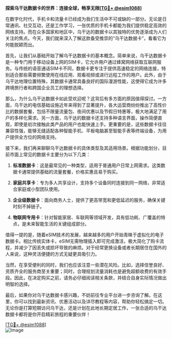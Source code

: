 **探索乌干达数据卡的世界：连接全球，畅享无限[[TG💪+ @esim1088](https://t.me/s/esim1088)]**

在数字化时代，手机卡和流量卡已经成为我们生活中不可或缺的一部分。无论是日常通讯、社交互动，还是工作学习，一张优质的手机卡都能为我们提供稳定高效的网络支持。而在众多国家和地区中，乌干达的数据卡以其独特的优势逐渐成为人们关注的焦点。今天，我们就来深入了解这款备受推崇的“乌干达数据卡”，看看它为何能脱颖而出。

首先，让我们从基础开始了解乌干达数据卡的基本概念。简单来说，乌干达数据卡是一种专门用于移动设备上网的SIM卡，它允许用户通过蜂窝网络获取互联网服务。与传统的语音通话SIM卡不同，数据卡更专注于提供高速稳定的网络连接，特别适合那些需要频繁使用在线应用、观看视频或进行远程工作的用户。此外，由于乌干达地理位置特殊，其数据卡通常具备良好的国际漫游性能，这使得它成为许多跨境旅行者和跨国企业员工的理想选择。

那么，为什么乌干达数据卡如此受欢迎呢？这背后有多方面的原因值得探讨。一方面，乌干达的电信基础设施近年来得到了显著提升，各大运营商纷纷推出了高性价比的数据套餐，包括不限量流量包、夜间优惠以及节假日特惠等，极大地满足了用户的多样化需求。另一方面，乌干达的数据卡还支持多种语言界面，操作简便直观，即使是初次接触此类产品的用户也能快速上手。更重要的是，这些数据卡往往兼容性强，能够无缝适配各种智能手机、平板电脑甚至智能手表等终端设备，为用户提供全方位的网络支持。

接下来，我们再来聊聊乌干达数据卡的具体类型及其适用场景。根据功能划分，目前市面上常见的数据卡主要分为以下几类：

1. **标准数据卡**：这是最常见的一种类型，适用于普通用户日常上网需求。这类数据卡通常提供基础的流量套餐，价格实惠且易于购买。
   
2. **家庭共享卡**：专为多人共享设计，支持多个设备同时连接到同一网络，非常适合家庭或小型团队使用。
   
3. **企业级数据卡**：面向商务人士，提供了更高带宽和更低延迟的服务，确保关键时刻不掉链子。
   
4. **物联网专用卡**：针对智能家居、车联网等领域开发，具有低功耗、广覆盖的特点，是未来智能生活的关键组成部分。

值得一提的是，随着eSIM技术的发展，越来越多的用户开始青睐于虚拟化的电子数据卡。相比传统实体卡，eSIM无需物理插入即可完成激活，极大简化了购卡流程，并减少了因丢失或损坏导致的麻烦。对于经常更换设备或者长期居住在国外的人来说，这种灵活便捷的方式无疑更具吸引力。

当然，在享受便利的同时，我们也应该注意一些潜在风险。比如，选择信誉良好、资质齐全的服务商至关重要；同时，合理规划流量消耗也是避免超额收费的有效手段。因此，在决定购买之前，请务必仔细阅读相关条款，并结合自身实际情况做出明智的选择。

最后，如果你对乌干达数据卡感兴趣，不妨前往专业平台进一步咨询了解。在这里，你可以找到最新资讯、优惠活动以及详尽教程等内容，帮助你轻松搞定一切。无论你是打算短期访问乌干达，还是计划在此地长期定居工作，一张合适的乌干达数据卡都将是你开启精彩旅程的重要伙伴！

[[TG💪+ @esim1088](https://t.me/s/esim1088)]  
![Image](https://i.postimg.cc/4NQfJmqS/Snipaste-2025-05-13-00-14-12.png)